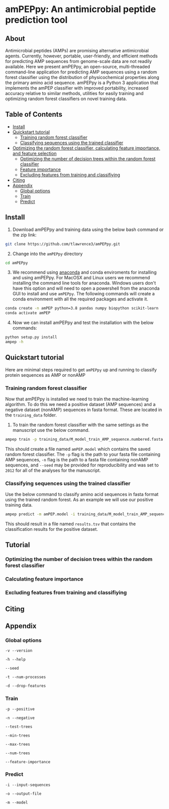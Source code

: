 # amPEPpy: An antimicrobial peptide prediction tool

## About
Antimicrobial peptides (AMPs) are promising alternative antimicrobial agents. Currently, however, portable, user-friendly, and efficient methods for predicting AMP sequences from genome-scale data are not readily available. Here we present amPEPpy, an open-source, multi-threaded command-line application for predicting AMP sequences using a random forest classifier using the distribution of physicochemical properties along the primary amino acid sequence. amPEPpy is a Python 3 application that implements the amPEP classifier with improved portability, increased accuracy relative to similar methods, utilities for easily training and optimizing random forest classifiers on novel training data.
## Table of Contents


 * [Install](#install)
 * [Quickstart tutorial](#quickstart-tutorial)
     * [Training random forest classifier](#training-random-forest-classifier)
     * [Classifying sequences using the trained classifier](#classifying-sequences-using-the-trained-classifier)
 * [Optimizing the random forest classifier, calculating feature importance, and feature selection](#optimizing-the-random-forest-classifier-calculating-feature-importance-and-feature-selection)
     * [Optimizing the number of decision trees within the random forest classifier](#optimizing-the-number-of-decision-trees-within-the-random-forest-classifier)
     * [Feature importance](#feature-importance)
     * [Excluding features from training and classifiying](#excluding-features-from-training-and-classifiying)
 * [Citing](#citing)
 * [Appendix](#appendix)
     * [Global options](#global-options)
     * [Train](#train)
     * [Predict](#predict)


## Install
1. Download amPEPpy and training data using the below bash command or the zip link: 
```bash
git clone https://github.com/tlawrence3/amPEPpy.git
```
2. Change into the `amPEPpy` directory
```bash
cd amPEPpy
```
3. We recommend using [anaconda](https://www.anaconda.com/products/individual) and conda enviroments for installing and using amPEPpy. For MacOSX and Linux users we recommend installing the command line tools for anaconda. Windows users don't have this option and will need to open a powershell from the anaconda GUI to install and use `amPEPpy`. The following commands will create a conda environment with all the required packages and activate it.
```bash
conda create -n amPEP python=3.8 pandas numpy biopython scikit-learn
conda activate amPEP
```
4. Now we can install amPEPpy and test the installation with the below commands:
```bash
python setup.py install
ampep -h
```

## Quickstart tutorial
Here are minimal steps required to get `amPEPpy` up and running to classify protein sequences as AMP or nonAMP

### Training random forest classifier
Now that amPEPpy is installed we need to train the machine-learning algorithm. To do this we need a positive dataset (AMP sequences) and a negative dataset (nonAMP) sequences in fasta format. These are located in the `training_data` folder.

1. To train the random forest classifier with the same settings as the manuscript use the below command.
```bash
ampep train -p training_data/M_model_train_AMP_sequence.numbered.fasta -n training_data/M_model_train_nonAMP_sequence.numbered.proplen.subsample.fasta --seed 2012
```

This should create a file named `amPEP.model` which contains the saved random forest classifier. The `-p` flag is the path to your fasta file containing AMP sequences, `-n` flag is the path to a fasta file containing nonAMP sequences, and `--seed` may be provided for reproducibility and was set to `2012` for all of the analyses for the manuscript.

### Classifying sequences using the trained classifier
Use the below command to classify amino acid sequences in fasta format using the trained random forest. As an example we will use our positive training data.

```bash
ampep predict -m amPEP.model -i training_data/M_model_train_AMP_sequence.numbered.fasta -o results.tsv --seed 2012
```

This should result in a file named `results.tsv` that contains the classification results for the positive dataset.

## Tutorial
### Optimizing the number of decision trees within the random forest classifier
### Calculating feature importance
### Excluding features from training and classifiying

## Citing
## Appendix
### Global options
`-v --version`

`-h --help`

`--seed`

`-t --num-processes`

`-d --drop-features`

### Train
`-p --positive`

`-n --negative`

`--test-trees`

`--min-trees`

`--max-trees`

`--num-trees`

`--feature-importance`

### Predict
`-i --input-sequences`

`-o --output-file`

`-m --model`
